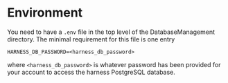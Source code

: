 # Environment
You need to have a `.env` file in the top level of the DatabaseManagement
directory. The minimal requirement for this file is one entry
```
HARNESS_DB_PASSWORD=<harness_db_password>
```
where `<harness_db_password>` is whatever password has been provided for 
your account to access the harness PostgreSQL database.
